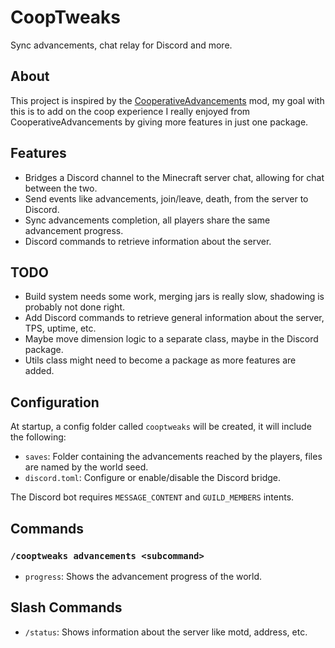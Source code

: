 # CoopTweaks

Sync advancements, chat relay for Discord and more.

## About

This project is inspired by the [CooperativeAdvancements](https://modrinth.com/mod/cooperative-advancements) mod, my
goal with this is to add on the coop experience I really enjoyed from CooperativeAdvancements by giving more features in just one package.

## Features

- Bridges a Discord channel to the Minecraft server chat, allowing for chat between the two.
- Send events like advancements, join/leave, death, from the server to Discord.
- Sync advancements completion, all players share the same advancement progress.
- Discord commands to retrieve information about the server.

## TODO

- Build system needs some work, merging jars is really slow, shadowing is probably not done right.
- Add Discord commands to retrieve general information about the server, TPS, uptime, etc.
- Maybe move dimension logic to a separate class, maybe in the Discord package.
- Utils class might need to become a package as more features are added.

## Configuration

At startup, a config folder called `cooptweaks` will be created, it will include the following:

- `saves`: Folder containing the advancements reached by the players, files are named by the world seed.
- `discord.toml`: Configure or enable/disable the Discord bridge.

The Discord bot requires `MESSAGE_CONTENT` and `GUILD_MEMBERS` intents.

## Commands

### `/cooptweaks advancements <subcommand>`

- `progress`: Shows the advancement progress of the world.

## Slash Commands

- `/status`: Shows information about the server like motd, address, etc.
